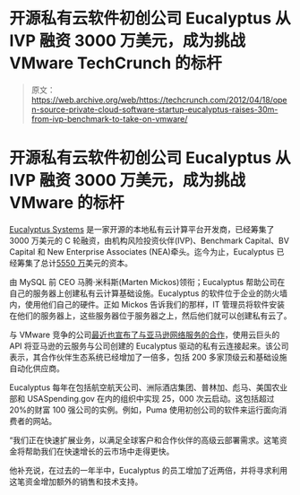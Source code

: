 # 开源私有云软件初创公司 Eucalyptus 从 IVP 融资 3000 万美元，成为挑战 VMware TechCrunch 的标杆

> 原文：<https://web.archive.org/web/https://techcrunch.com/2012/04/18/open-source-private-cloud-software-startup-eucalyptus-raises-30m-from-ivp-benchmark-to-take-on-vmware/>

# 开源私有云软件初创公司 Eucalyptus 从 IVP 融资 3000 万美元，成为挑战 VMware 的标杆

[Eucalyptus Systems](https://web.archive.org/web/20221225134042/http://www.eucalyptus.com/) 是一家开源的本地私有云计算平台开发商，已经筹集了 3000 万美元的 C 轮融资，由机构风险投资伙伴(IVP)、Benchmark Capital、BV Capital 和 New Enterprise Associates (NEA)牵头。迄今为止，Eucalyptus 已经筹集了总计[5550 万](https://web.archive.org/web/20221225134042/http://www.crunchbase.com/company/eucalyptus-systems-inc)美元的资本。

由 MySQL 前 CEO 马腾·米科斯(Marten Mickos)领衔；Eucalyptus 帮助公司在自己的服务器上创建私有云计算基础设施。Eucalyptus 的软件位于企业的防火墙内，使用他们自己的硬件。正如 Mickos 告诉我们的那样，IT 管理员将软件安装在他们的服务器上，这些服务器位于服务器之上，然后他们就可以创建私有云了。

与 VMware 竞争的公司[最近也宣布了与亚马逊网络服务的合作](https://web.archive.org/web/20221225134042/http://gigaom.com/cloud/amazon-eucalyptus-partner-for-enterprise-cloud-just-dont-call-it-a-hybrid/)，使用云巨头的 API 将亚马逊的云服务与公司创建的 Eucalyptus 驱动的私有云连接起来。该公司表示，其合作伙伴生态系统已经增加了一倍多，包括 200 多家顶级云和基础设施自动化供应商。

Eucalyptus 每年在包括航空航天公司、洲际酒店集团、普林加、彪马、美国农业部和 USASpending.gov 在内的组织中实现 25，000 次云启动。这包括超过 20%的财富 100 强公司的实例。例如，Puma 使用初创公司的软件来运行面向消费者的网站。

“我们正在快速扩展业务，以满足全球客户和合作伙伴的高级云部署需求。这笔资金将帮助我们在快速增长的云市场中走得更快。

他补充说，在过去的一年半中，Eucalyptus 的员工增加了近两倍，并将寻求利用这笔资金增加额外的销售和技术支持。